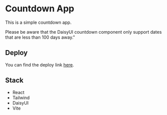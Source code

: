 # Countdown App

This is a simple countdown app.

Please be aware that the DaisyUI countdown component only support dates that are less than 100 days away."

## Deploy

You can find the deploy link [here](https://countdown-by-hey.netlify.app/).

## Stack

- React
- Tailwind
- DaisyUI
- Vite
